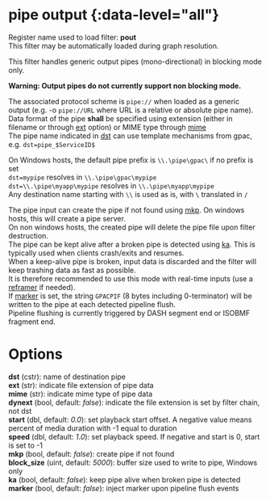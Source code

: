 <!-- automatically generated - do not edit, patch gpac/applications/gpac/gpac.c -->

# pipe output  {:data-level="all"}  
  
Register name used to load filter: __pout__  
This filter may be automatically loaded during graph resolution.  
  
This filter handles generic output pipes (mono-directional) in blocking mode only.  

__Warning: Output pipes do not currently support non blocking mode.__  
  
The associated protocol scheme is `pipe://` when loaded as a generic output (e.g. -o `pipe://URL` where URL is a relative or absolute pipe name).  
Data format of the pipe __shall__ be specified using extension (either in filename or through [ext](#ext) option) or MIME type through [mime](#mime)  
The pipe name indicated in [dst](#dst) can use template mechanisms from gpac, e.g. `dst=pipe_$ServiceID$`  
  
On Windows hosts, the default pipe prefix is `\\.\pipe\gpac\` if no prefix is set   
`dst=mypipe` resolves in `\\.\pipe\gpac\mypipe`  
`dst=\\.\pipe\myapp\mypipe` resolves in `\\.\pipe\myapp\mypipe`  
Any destination name starting with `\\` is used as is, with `\` translated in `/`  
  
The pipe input can create the pipe if not found using [mkp](#mkp). On windows hosts, this will create a pipe server.  
On non windows hosts, the created pipe will delete the pipe file upon filter destruction.  
The pipe can be kept alive after a broken pipe is detected using [ka](#ka). This is typically used when clients crash/exits and resumes.  
When a keep-alive pipe is broken, input data is discarded and the filter will keep trashing data as fast as possible.  
It is therefore recommended to use this mode with real-time inputs (use a [reframer](reframer) if needed).  
If [marker](#marker) is set, the string `GPACPIF` (8 bytes including 0-terminator) will be written to the pipe at each detected pipeline flush.  
Pipeline flushing is currently triggered by DASH segment end or ISOBMF fragment end.  
  

# Options    
  
<a id="dst">__dst__</a> (cstr): name of destination pipe  
<a id="ext">__ext__</a> (str): indicate file extension of pipe data  
<a id="mime">__mime__</a> (str): indicate mime type of pipe data  
<a id="dynext">__dynext__</a> (bool, default: _false_): indicate the file extension is set by filter chain, not dst  
<a id="start">__start__</a> (dbl, default: _0.0_): set playback start offset. A negative value means percent of media duration with -1 equal to duration  
<a id="speed">__speed__</a> (dbl, default: _1.0_): set playback speed. If negative and start is 0, start is set to -1  
<a id="mkp">__mkp__</a> (bool, default: _false_): create pipe if not found  
<a id="block_size">__block_size__</a> (uint, default: _5000_): buffer size used to write to pipe, Windows only  
<a id="ka">__ka__</a> (bool, default: _false_): keep pipe alive when broken pipe is detected  
<a id="marker">__marker__</a> (bool, default: _false_): inject marker upon pipeline flush events  
  
